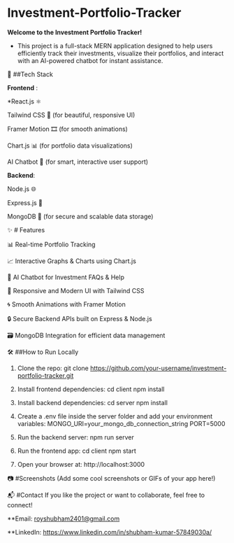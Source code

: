 # Investment-Portfolio-Tracker

**Welcome to the Investment Portfolio Tracker!**
- This project is a full-stack MERN application designed to help users efficiently track their investments, visualize their portfolios, and interact with an AI-powered chatbot for instant assistance.

🚀 ##Tech Stack

**Frontend** :

*React.js ⚛️

Tailwind CSS 🎨 (for beautiful, responsive UI)

Framer Motion 🎞️ (for smooth animations)

Chart.js 📊 (for portfolio data visualizations)

AI Chatbot 🤖 (for smart, interactive user support)

**Backend**:

Node.js 🌐

Express.js 🚂

MongoDB 🍃 (for secure and scalable data storage)

✨ # Features

📊 Real-time Portfolio Tracking

📈 Interactive Graphs & Charts using Chart.js

💬 AI Chatbot for Investment FAQs & Help

🎨 Responsive and Modern UI with Tailwind CSS

🌀 Smooth Animations with Framer Motion

🔒 Secure Backend APIs built on Express & Node.js

🗃️ MongoDB Integration for efficient data management

🛠️ ##How to Run Locally

1. Clone the repo:
git clone https://github.com/your-username/investment-portfolio-tracker.git

2. Install frontend dependencies:
cd client
npm install

3. Install backend dependencies:
cd server
npm install

4. Create a .env file inside the server folder and add your environment variables:
MONGO_URI=your_mongo_db_connection_string
PORT=5000

5. Run the backend server:
npm run server

6. Run the frontend app:
cd client
npm start

7. Open your browser at:
http://localhost:3000

📷 #Screenshots
(Add some cool screenshots or GIFs of your app here!)

📬 #Contact
If you like the project or want to collaborate, feel free to connect!

**Email: royshubham2401@gmail.com

**LinkedIn: https://www.linkedin.com/in/shubham-kumar-57849030a/

